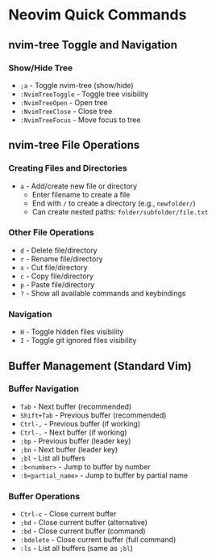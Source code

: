# Neovim Quick Commands

## nvim-tree Toggle and Navigation

### Show/Hide Tree
- `;a` - Toggle nvim-tree (show/hide)
- `:NvimTreeToggle` - Toggle tree visibility
- `:NvimTreeOpen` - Open tree
- `:NvimTreeClose` - Close tree
- `:NvimTreeFocus` - Move focus to tree

## nvim-tree File Operations

### Creating Files and Directories
- `a` - Add/create new file or directory
  - Enter filename to create a file
  - End with `/` to create a directory (e.g., `newfolder/`)
  - Can create nested paths: `folder/subfolder/file.txt`

### Other File Operations
- `d` - Delete file/directory
- `r` - Rename file/directory
- `x` - Cut file/directory
- `c` - Copy file/directory
- `p` - Paste file/directory
- `?` - Show all available commands and keybindings

### Navigation
- `H` - Toggle hidden files visibility
- `I` - Toggle git ignored files visibility

## Buffer Management (Standard Vim)

### Buffer Navigation
- `Tab` - Next buffer (recommended)
- `Shift+Tab` - Previous buffer (recommended)  
- `Ctrl-,` - Previous buffer (if working)
- `Ctrl-.` - Next buffer (if working)
- `;bp` - Previous buffer (leader key)
- `;bn` - Next buffer (leader key)
- `;bl` - List all buffers
- `:b<number>` - Jump to buffer by number
- `:b<partial_name>` - Jump to buffer by partial name

### Buffer Operations
- `Ctrl-c` - Close current buffer
- `;bd` - Close current buffer (alternative)
- `:bd` - Close current buffer (command)
- `:bdelete` - Close current buffer (full command)
- `:ls` - List all buffers (same as `;bl`)